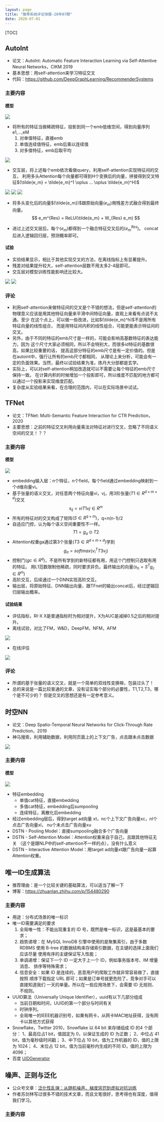 ```yaml
---
layout: page
title: "推荐系统评论快报-20年07期"
date: 2020-07-01
---
```

[TOC]

## AutoInt
- 论文：AutoInt: Automatic Feature Interaction Learning via Self-Attentive Neural Networks，CIKM 2019
- 基本思想：用self-attention来学习特征交叉
- 代码：<https://github.com/DeepGraphLearning/RecommenderSystems>

### 主要内容
#### 模型

<img src="/wiki/static/images/autoint-01.png" style="max-width:400px" />

- 将所有的特征当做稀疏特征，投影到同一个emb低维空间，得到向量序列e1,...,eM
    1. 对单值特征，直接emb
    2. 单值连续值特征，emb后乘以连续值
    3. 对多值特征，emb后取平均

<img src="/wiki/static/images/autoint-02.png" style="max-width:300px" />

- 交互层，将上述每个emb依次看做query，利用self-attention实现特征间的交互，
  利用多头Attention每个向量都可得到H个变换后的向量，拼接得到交叉特征$(\tilde{e_m} = \tilde{e_m}^1 \oplus ... \oplus \tilde{e_m}^H)$

<img src="/wiki/static/images/autoint-03.png" style="max-width:200px" />
<img src="/wiki/static/images/autoint-04.png" style="max-width:200px" />
<img src="/wiki/static/images/autoint-05.png" style="max-width:400px" />

- 将多头变化后的向量$(\tilde{e_m})$跟原始向量$(e_m)$用残差方式融合得到最终向量。
$$
e_m^{Res} = ReLU(\tilde{e_m} + W_{Res} e_m)
$$

- 进过上述交叉层后，每个$(e_m)$都得到一个融合特征交叉后的$(e_m^{Res})$。
  concat后进入逻辑回归层，预测概率即可。

#### 试验
- 实验结果显示，相比于其他实现交叉的方法，在离线指标上有显著提升。
- 残差对结果提升较大，self-attention层数不用太多2-4层即可。
- 交互层对模型训练性能影响还比较大。

<img src="/wiki/static/images/autoint-06.png" style="max-width:400px" />
<img src="/wiki/static/images/autoint-07.png" style="max-width:600px" />


### 评论
- 利用self-attention来做特征间的交叉是个不错的想法，但是self-attention的
  物理意义应该是用其他特征向量来平滑中间特征向量，直观上来看有点说不太通。至少
  在这个点上，可以做一些改进，比如$(\tilde{e_m}^h)$不是用所有特征向量的线性组合，
  而是用特征间内积的线性组合，可能更能表示特征间的交叉。
- 另外，由于不同的特征的emb尺寸是一样的，可能会影响高基数特征的表达能力，因为
  这个尺寸大家必须相同，所以不会特别大，而很多id特征的基数很高，如果比较重要的话，
  提高这部分特征的emb尺寸是有一定价值的。但是在autoint中，强行让所有的emb尺寸都相同，
  从理论上来分析，可能会有一定的负面效果。当然，最终以试验结果为准，炼丹大分部都是玄学。
- 实际上，可以对self-attention稍加改造就可以不需要让每个特征的emb尺寸保持一致。
  在计算内积的时候增加一个投影即可，所以维度不匹配的地方都可以通过一个投影来实现维度匹配。
- 复杂度从实验结果来看，在合理的范围内，可以在实际场景中试试。


## TFNet
- 论文：TFNet: Multi-Semantic Feature Interaction for CTR Prediction，2020
- 主要思想：之前的特征交叉利用向量乘法对特征对进行交叉，忽略了不同语义空间的交叉！？？

### 主要内容
#### 模型
<img src="/wiki/static/images/tfnet-01.png" style="max-width:600px" />

- embedding输入层：n个特征，n个field，每个field通过embedding映射到一个d维向量vi。
- 基于张量的语义交叉，对任意两个特征向量vi，vj，用3阶张量$( T1\in  R^{d\times m \times d})$交叉
$$
s_{ij} = vi T1 vj \in R^{m}
$$
- 所有的特征对的交叉构成了矩阵$( S \in R^{q\times m} )$，q=n(n-1)/2
- 自适应门控，认为每个语义空间重要性不一样。
$$
T1 = g_a \odot T2
$$
- Attention权重ga通过第3个张量$(T3\in R^{d\times m \times d})$学到
$$
g_a = softmax(v_i^T T3 v_j)
$$
- 控制门$(gc \in R^q)$，不是所有学到的新特征都有用，用这个门控制只选取有用的特征。
  用L1范数限制他稀疏，同时要求非负。最终输出的向量$(s_h = S^T g_c \in R^m)$
- 高阶交互，后续通过一个DNN实现高阶交互。
- 输出层，将原始特征、DNN输出向量、跟TFnet的输出concat后，经过逻辑回归层输出概率。

#### 试验结果
- 评估指标，RI-X X是普通指标时为相对提升，X为AUC是减掉0.5之后的相对提升。
- 离线试验，对比了FM，W&D，DeepFM，NFM，AFM

<img src="/wiki/static/images/tfnet-02.png" style="max-width:400px" />

- 在线评估
<img src="/wiki/static/images/tfnet-03.png" style="max-width:400px" />

### 评论
- 所谓的基于张量的语义交叉，就是一个简单的双线性变换嘛，包装过头了！
- 总的来说是一篇比较普通的文章，没有证实每个部分的必要性，T1,T2,T3，哪个是不可少的？
  但是交叉的思想还是有一定参考意义。


## 时空NN
- 论文：Deep Spatio-Temporal Neural Networks for Click-Through Rate Prediction，2019
- 神马搜索，利用辅助数据，利用同页面上的上下文广告，点击跟未点击数据

<img src="/wiki/static/images/stnn-01.png" style="max-width:400px" />

### 主要内容

#### 模型
<img src="/wiki/static/images/stnn-02.png" style="max-width:400px" />

- 特征embedding
    - 单值cat特征，直接embedding
    - 多值cat特征，embedding后sumpooling
    - 连续特征，离散化后embedding
- 经过embedding层后，得到target ad向量 xt，nc个上下文广告向量xc，nl个点击广告向量xl，
  nu个未点击广告向量xu
- DSTN - Pooling Model：直接sumpooling融合多个广告向量
- DSTN - Self-Attention Model：Attention权重来自于自己，且跟其他特征无关
  （这个是跟NLP中的self-attention不一样的点），没有什么意义
- DSTN - Interactive Attention Model：用target ad向量xt跟广告向量一起算
  Attention权重。


## 唯一ID生成算法
- 推荐理由：是一个比较关键的基础算法，可以适当了解一下
- 博客：<https://zhuanlan.zhihu.com/p/154480290>

### 主要内容
- 用途：分布式场景的唯一标识
- 唯一ID需要满足的要求
    1. 全局唯一性：不能出现重复的 ID 号，既然是唯一标识，这是最基本的要求；
    2. 趋势递增：在 MySQL InnoDB 引擎中使用的是聚集索引，由于多数 RDBMS 
       使用 B-tree 的数据结构来存储索引数据，在主键的选择上面我们应该尽量
       使用有序的主键保证写入性能；
    3. 单调递增：保证下一个 ID 一定大于上一个 ID，例如事务版本号、IM 增量消息、
       排序等特殊需求；
    4. 信息安全：如果 ID 是连续的，恶意用户的爬取工作就非常容易做了，直接按照
       顺序下载指定 URL 即可；如果是订单号就更危险了，竞争对手可以直接知道我们
       一天的单量。所以在一些应用场景下，会需要 ID 无规则、不规则。
- UUID算法（Universally Unique Identifier），uuid有以下几部分组成
    - 当前日期和时间，UUID的第一个部分与时间有关
    - 时钟序列。
    - 全局唯一的IEEE机器识别号，如果有网卡，从网卡MAC地址获得，没有网卡以其他方式获得
- Snowflake，Twitter 2010，Snowflake 以 64 bit 来存储组成 ID 的4 个部分：
    1、最高位占1 bit，值固定为 0，以保证生成的 ID 为正数；
    2、中位占 41 bit，值为毫秒级时间戳；
    3、中下位占 10 bit，值为工作机器的 ID，值的上限为 1024；
    4、末位占 12 bit，值为当前毫秒内生成的不同 ID，值的上限为 4096；
- 百度 [UIDGenerator](https://github.com/baidu/uid-generator/blob/master/README.zh_cn.md)

## 噪声、正则与泛化
- 公众号文章：[泛化性乱弹：从随机噪声、梯度惩罚到虚拟对抗训练](https://mp.weixin.qq.com/s/b6dTrFgwCjpusWdclB6UXw)
- 作者苏剑林写过很多不错的技术文章，而且文笔很好，思考得也有深度，值得我们学习。

### 主要内容

